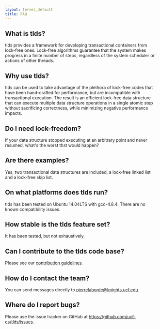 ```yaml
---
layout: tervel_default
title: FAQ
---
```


What is tlds?
-------------

tlds provides a framework for developing transactional containers from lock-free ones.
Lock-free algorithms guarantee that the system makes progress in a finite number of steps, regardless of the system scheduler or actions of other threads.


Why use tlds?
-----------------------

tlds can be used to take advantage of the plethora of lock-free codes that have been hand-crafted for performance, but are incompatible with transactional execution. The result is an efficient lock-free data structure that can execute multiple data structure operations in a single atomic step without sacrificing correctness, while minimizing negative performance impacts.



Do I need lock-freedom?
------------------------------

If your data structure stopped executing at an arbitrary point and never resumed, what's the worst that would happen?


Are there examples?
-------------------

Yes, two transactional data structures are included, a lock-free linked list and a lock-free skip list.


On what platforms does tlds run?
---------------------------------

tlds has been tested on Ubuntu 14.04LTS with gcc-4.8.4. There are no known compatibility issues.




How stable is the tlds feature set?
--------------------

It has been tested, but not exhaustively.



Can I contribute to the tlds code base?
----------------------------------------

Please see our [contribution guidelines](contributing.html).



How do I contact the team?
--------------------------

You can send messages directly to <pierrelaborde@knights.ucf.edu>.


Where do I report bugs?
-----------------------

Please use the issue tracker on GitHub at <https://github.com/ucf-cs/tlds/issues>.
